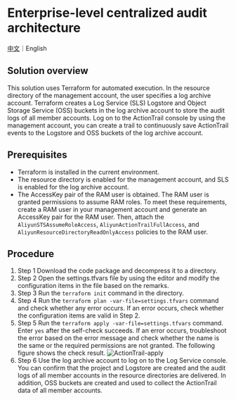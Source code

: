 # Enterprise-level centralized audit architecture

[中文](./README.md)｜English

## Solution overview

This solution uses Terraform for automated execution. In the resource directory of the management account, the user specifies a log archive account. Terraform creates a Log Service (SLS) Logstore and Object Storage Service (OSS) buckets in the log archive account to store the audit logs of all member accounts. Log on to the ActionTrail console by using the management account, you can create a trail to continuously save ActionTrail events to the Logstore and OSS buckets of the log archive account. 

## Prerequisites

-	Terraform is installed in the current environment. 
-	The resource directory is enabled for the management account, and SLS is enabled for the log archive account. 
-	The AccessKey pair of the RAM user is obtained. The RAM user is granted permissions to assume RAM roles. To meet these requirements, create a RAM user in your management account and generate an AccessKey pair for the RAM user. Then, attach the `AliyunSTSAssumeRoleAccess`, `AliyunActionTrailFullAccess`, and `AliyunResourceDirectoryReadOnlyAccess` policies to the RAM user. 

## Procedure

1.	Step 1 Download the code package and decompress it to a directory. 
2.	Step 2 Open the settings.tfvars file by using the editor and modify the configuration items in the file based on the remarks. 
3.	Step 3 Run the `terraform init` command in the directory.
4.	Step 4 Run the `terraform plan -var-file=settings.tfvars` command and check whether any error occurs. If an error occurs, check whether the configuration items are valid in Step 2. 
5.	Step 5 Run the `terraform apply -var-file=settings.tfvars` command. Enter `yes` after the self-check succeeds. If an error occurs, troubleshoot the error based on the error message and check whether the name is the same or the required permissions are not granted. The following figure shows the check result.
![ActionTrail-apply](../img/ActionTrail-apply.png)
6.	Step 6 Use the log archive account to log on to the Log Service console. You can confirm that the project and Logstore are created and the audit logs of all member accounts in the resource directories are delivered. In addition, OSS buckets are created and used to collect the ActionTrail data of all member accounts. 


